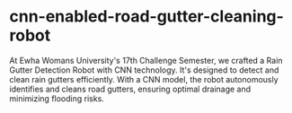 # cnn-enabled-road-gutter-cleaning-robot
At Ewha Womans University's 17th Challenge Semester, we crafted a Rain Gutter Detection Robot with CNN technology. It's designed to detect and clean rain gutters efficiently. With a CNN model, the robot autonomously identifies and cleans road gutters, ensuring optimal drainage and minimizing flooding risks.
